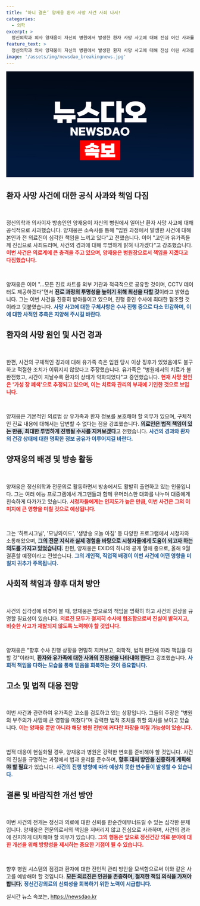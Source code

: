 ```yaml
---
title: ‘하니 결혼’ 양재웅 환자 사망 사건 사죄 나서!
categories:
  - 의학
excerpt: >
  정신의학과 의사 양재웅이 자신의 병원에서 발생한 환자 사망 사고에 대해 진심 어린 사과를 전했습니다. 그는 사건에 대한 철저한 수사와 외부 기관과의 협조를 약속하며, 유가족의 슬픔에 깊은 애도를 표했습니다. 클릭하여 상세한 내용을 확인하세요!
feature_text: >
  정신의학과 의사 양재웅이 자신의 병원에서 발생한 환자 사망 사고에 대해 진심 어린 사과를 전했습니다. 그는 사건에 대한 철저한 수사와 외부 기관과의 협조를 약속하며, 유가족의 슬픔에 깊은 애도를 표했습니다. 클릭하여 상세한 내용을 확인하세요!
image: '/assets/img/newsdao_breakingnews.jpg'
---
```


<p><img src="/assets/img/newsdao_breakingnews.jpg" alt="firstkoreanews 속보" /></p>

<h2 data-ke-size="size26">환자 사망 사건에 대한 공식 사과와 책임 다짐</h2>

<p data-ke-size="size16">&nbsp;</p>

<p>정신의학과 의사이자 방송인인 양재웅이 자신의 병원에서 일어난 환자 사망 사고에 대해 공식적으로 사과했습니다. 양재웅은 소속사를 통해 "입원 과정에서 발생한 사건에 대해 본인과 전 의료진이 심각한 책임을 느끼고 있다"고 전했습니다. 이어 "고인과 유가족들께 진심으로 사죄드리며, 사건의 경과에 대해 투명하게 밝혀 나가겠다"고 강조했습니다. <b><span style="color: #ee2323;">이번 사건은 의료계에 큰 충격을 주고 있으며, 양재웅은 병원장으로서 책임을 지겠다고 다짐했습니다.</span></b></p>

<p data-ke-size="size16">&nbsp;</p>

<p>양재웅은 이어 "...모든 진료 차트를 외부 기관과 적극적으로 공유할 것이며, CCTV 데이터도 제공하겠다"면서 <b><span style="background-color: #21538527;">진료 과정의 투명성을 높이기 위해 최선을 다할 것</span></b>이라고 밝혔습니다. 그는 이번 사건을 진중히 받아들이고 있으며, 진행 중인 수사에 최대한 협조할 것이라고 덧붙였습니다. <b><span style="color: #1a5490;">사망 사고에 대한 구체사항은 수사 진행 중으로 다소 민감하며, 이에 대한 사적인 추측은 지양해 주시길 바란다.</span></b></p>

<h2 data-ke-size="size26">환자의 사망 원인 및 사건 경과</h2>

<p data-ke-size="size16">&nbsp;</p>

<p>한편, 사건의 구체적인 경과에 대해 유가족 측은 입원 당시 이상 징후가 있었음에도 불구하고 적절한 조치가 이뤄지지 않았다고 주장했습니다. 유가족은 "병원에서의 치료가 불완전했고, 시간이 지날수록 환자의 상태가 악화되었다"고 증언했습니다. <b><span style="color: #ee2323;">현재 사망 원인은 '가성 장 폐색'으로 추정되고 있으며, 이는 치료와 관리의 부재에 기인한 것으로 보입니다.</span></b></p>

<p data-ke-size="size16">&nbsp;</p>

<p>양재웅은 기본적인 의료법 상 유가족과 환자 정보를 보호해야 할 의무가 있으며, 구체적인 진료 내용에 대해서는 답변할 수 없다는 점을 강조했습니다. <b><span style="background-color: #21538527;">의료인은 법적 책임이 있는 만큼, 최대한 투명하게 진행될 수사를 지켜보겠다</span></b>고 전했습니다. <b><span style="color: #1a5490;">사건의 경과와 환자의 건강 상태에 대한 명확한 정보 공유가 이루어지길 바란다.</span></b></p>

<h2 data-ke-size="size26">양재웅의 배경 및 방송 활동</h2>

<p data-ke-size="size16">&nbsp;</p>

<p>양재웅은 정신의학과 전문의로 활동하면서 방송에서도 활발히 출연하고 있는 인물입니다. 그는 여러 예능 프로그램에서 개그맨들과 함께 유머러스한 대화를 나누며 대중에게 친숙하게 다가가고 있습니다. <b><span style="color: #ee2323;">시청자들에게는 인지도가 높은 만큼, 이번 사건은 그의 이미지에 큰 영향을 미칠 것으로 예상됩니다.</span></b></p>

<p data-ke-size="size16">&nbsp;</p>

<p>그는 '하트시그널', '모닝와이드', '생방송 오늘 아침' 등 다양한 프로그램에서 시청자와 소통해왔으며, <b><span style="background-color: #21538527;">그의 전문 지식과 실제 경험을 바탕으로 시청자들에게 도움이 되고자 하는 의도를 가지고 있었습니다.</span></b> 한편, 양재웅은 EXID의 하니와 공개 열애 중으로, 올해 9월 결혼할 예정이라고 전했습니다. <b><span style="color: #1a5490;">그의 개인적, 직업적 배경이 이번 사건에 어떤 영향을 미칠지 귀추가 주목됩니다.</span></b></p>

<h2 data-ke-size="size26">사회적 책임과 향후 대처 방안</h2>

<p data-ke-size="size16">&nbsp;</p>

<p>사건의 심각성에 비추어 볼 때, 양재웅은 앞으로의 책임을 명확히 하고 사건의 진상을 규명할 필요성이 있습니다. <b><span style="color: #ee2323;">의료진 모두가 철저히 수사에 협조함으로써 진실이 밝혀지고, 비슷한 사고가 재발되지 않도록 노력해야 할 것입니다.</span></b></p>

<p data-ke-size="size16">&nbsp;</p>

<p>양재웅은 "향후 수사 진행 상황을 면밀히 지켜보고, 의학적, 법적 판단에 따라 책임을 다할 것"이라며, <b><span style="background-color: #21538527;">환자와 유가족에 대한 사과의 진정성을 나타내야 한다</span></b>고 강조했습니다. <b><span style="color: #1a5490;">사회적 책임을 다하는 모습을 통해 믿음을 회복하는 것이 중요합니다.</span></b></p>

<h2 data-ke-size="size26">고소 및 법적 대응 전망</h2>

<p data-ke-size="size16">&nbsp;</p>

<p>이번 사건과 관련하여 유가족은 고소를 검토하고 있는 상황입니다. 그들의 주장은 "병원의 부주의가 사망에 큰 영향을 미쳤다"며 강력한 법적 조치를 취할 의사를 보이고 있습니다. <b><span style="color: #ee2323;">이는 양재웅 뿐만 아니라 해당 병원 전반에 커다란 파장을 미칠 가능성이 있습니다.</span></b></p>

<p data-ke-size="size16">&nbsp;</p>

<p>법적 대응이 현실화될 경우, 양재웅과 병원은 강력한 변호를 준비해야 할 것입니다. 사건의 진실을 규명하는 과정에서 법과 윤리를 준수하며, <b><span style="background-color: #21538527;">향후 대처 방안을 신중하게 계획해야 할 필요</span></b>가 있습니다. <b><span style="color: #1a5490;">사건의 진행 방향에 따라 예상치 못한 변수들이 발생할 수 있습니다.</span></b></p>

<h2 data-ke-size="size26">결론 및 바람직한 개선 방안</h2>

<p data-ke-size="size16">&nbsp;</p>

<p>이번 사건의 전개는 정신과 의료에 대한 신뢰를 한순간에무너뜨릴 수 있는 심각한 문제입니다. 양재웅은 전문의로서의 책임을 저버리지 않고 진심으로 사과하며, 사건의 경과에 진지하게 대처해야 할 의무가 있습니다. <b><span style="color: #ee2323;">그의 행동은 앞으로 정신건강 의료 분야에 대한 개선을 위해 방향성을 제시하는 중요한 기점이 될 수 있습니다.</span></b></p>

<p data-ke-size="size16">&nbsp;</p>

<p>향후 병원 시스템의 점검과 환자에 대한 전인적 관리 방안을 모색함으로써 이와 같은 사고를 예방해야 할 것입니다. <b><span style="background-color: #21538527;">모든 의료진은 인권을 존중하며, 철저한 책임 의식을 가져야 합니다.</span></b> <b><span style="color: #1a5490;">정신건강의료의 신뢰성을 회복하기 위한 노력이 시급합니다.</span></b></p>
실시간 뉴스 속보는, <a href="https://newsdao.kr" rel="dofollow">https://newsdao.kr</a>


